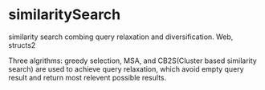 # similaritySearch
similarity search combing query relaxation and diversification. Web, structs2

Three algrithms: greedy selection, MSA, and CB2S(Cluster based similarity search) are used to achieve query relaxation, which avoid empty query result and return most relevent possible results.
